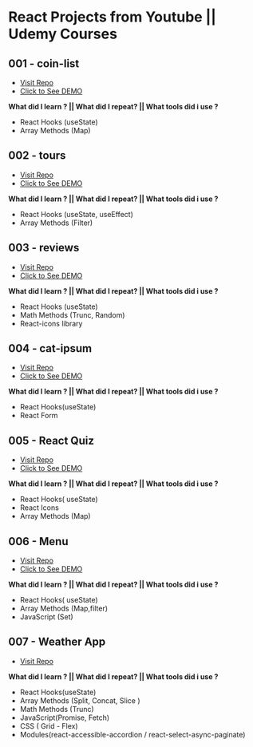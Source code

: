 # React Projects from Youtube || Udemy Courses

## 001 - coin-list

- [Visit Repo](https://github.com/tolgatopkac/react-practice-projects/tree/main/react-practice-projects/001-coin-list)
- [Click to See DEMO](https://coinlistproject.netlify.app/)

**What did I learn ? || What did I repeat? || What tools did i use ?**

- React Hooks (useState)
- Array Methods (Map)

## 002 - tours

- [Visit Repo](https://github.com/tolgatopkac/react-practice-projects/tree/main/react-practice-projects/002-tours)
- [Click to See DEMO](https://62c9a5ad858ea77f514dc1e1--jocular-syrniki-ece19e.netlify.app/)

**What did I learn ? || What did I repeat? || What tools did i use ?**

- React Hooks (useState, useEffect)
- Array Methods (Filter)

## 003 - reviews

- [Visit Repo](https://github.com/tolgatopkac/react-practice-projects/tree/main/react-practice-projects/003-reviews)
- [Click to See DEMO](https://62ca675250e7d17a459ecb91--vocal-yeot-af73c4.netlify.app/)

**What did I learn ? || What did I repeat? || What tools did i use ?**

- React Hooks (useState)
- Math Methods (Trunc, Random)
- React-icons library

## 004 - cat-ipsum

- [Visit Repo](https://github.com/tolgatopkac/react-practice-projects/tree/main/react-practice-projects/004-cat-ipsum)
- [Click to See DEMO](https://62ca89152db9041428a8491b--benevolent-smakager-bb14ed.netlify.app/)

**What did I learn ? || What did I repeat? || What tools did i use ?**

- React Hooks(useState)
- React Form

## 005 - React Quiz

- [Visit Repo](https://github.com/tolgatopkac/react-practice-projects/tree/main/react-practice-projects/005-react-quiz)
- [Click to See DEMO](https://62cdbcc97dfafe579c6e7761--stalwart-muffin-c712a3.netlify.app/)

**What did I learn ? || What did I repeat? || What tools did i use ?**

- React Hooks( useState)
- React Icons
- Array Methods (Map)

## 006 - Menu

- [Visit Repo](https://github.com/tolgatopkac/react-practice-projects/tree/main/react-practice-projects/006-menu)
- [Click to See DEMO](https://62d114816e76405d2b46c069--aquamarine-halva-777eee.netlify.app/)

**What did I learn ? || What did I repeat? || What tools did i use ?**

- React Hooks( useState)
- Array Methods (Map,filter)
- JavaScript (Set)

## 007 - Weather App

- [Visit Repo](https://github.com/tolgatopkac/react-practice-projects/tree/main/react-practice-projects/007-weather-app)

**What did I learn ? || What did I repeat? || What tools did i use ?**

- React Hooks(useState)
- Array Methods (Split, Concat, Slice )
- Math Methods (Trunc)
- JavaScript(Promise, Fetch)
- CSS ( Grid - Flex)
- Modules(react-accessible-accordion / react-select-async-paginate)
